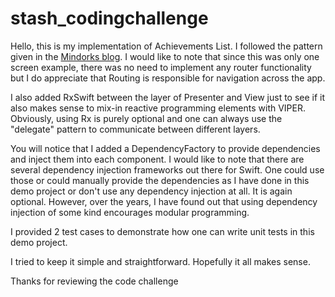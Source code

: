 # stash_codingchallenge

Hello, this is my implementation of Achievements List. I followed the pattern given in the [Mindorks blog](https://blog.mindorks.com/building-ios-app-with-viper-architecture-8109acc72227). I would like to note that since this was only one screen example, there was no need to implement any router functionality but I do appreciate that Routing is responsible for navigation across the app.

I also added RxSwift between the layer of Presenter and View just to see if it also makes sense to mix-in reactive programming elements with VIPER. Obviously, using Rx is purely optional and one can always use the "delegate" pattern to communicate between different layers.

You will notice that I added a DependencyFactory to provide dependencies and inject them into each component. I would like to note that there are several dependency injection frameworks out there for Swift. One could use those or could manually provide the dependencies as I have done in this demo project or don't use any dependency injection at all. It is again optional. However, over the years, I have found out that using dependency injection of some kind encourages modular programming.

I provided 2 test cases to demonstrate how one can write unit tests in this demo project.

I tried to keep it simple and straightforward. Hopefully it all makes sense.

Thanks for reviewing the code challenge
